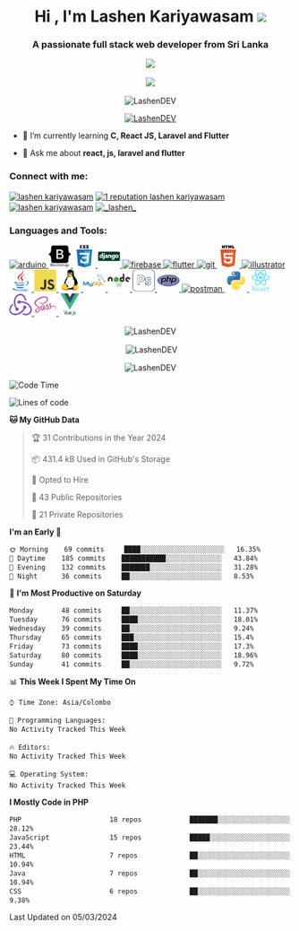<h1 align="center">Hi , I'm Lashen Kariyawasam <img src="https://media.giphy.com/media/hvRJCLFzcasrR4ia7z/giphy.gif" width="35"></h1>

<h3 align="center">A passionate full stack web developer from Sri Lanka</h3>
<p align="center">
  <a href="https://github.com/DenverCoder1/readme-typing-svg"><img src="https://readme-typing-svg.herokuapp.com?lines=Student;Full+Stack+Web+Developer;DS%20|%20AI%20|%20ML%20Enthusiast;Graphic%20Designer;Always%20learning%20new%20things&center=true&width=500&height=50"></a>
</p>
<p align="center"><img src = "https://media0.giphy.com/media/KDDpcKigbfFpnejZs6/giphy.gif?cid=ecf05e47oy6f4zjs8g1qoiystc56cu7r9tb8a1fe76e05oty&rid=giphy.gif" width = 100px></p>

<p align="center"> <img src="https://komarev.com/ghpvc/?username=LashenDEV&label=Profile%20views&color=0e75b6&style=flat" alt="LashenDEV" /> </p>


<p align="center"> <a href="https://github.com/ryo-ma/github-profile-trophy"><img src="https://github-profile-trophy.vercel.app/?username=LashenDEV&theme=onedark&no-frame=true&column=7" alt="LashenDEV" /></a> </p>

- 🌱 I’m currently learning **C, React JS, Laravel and Flutter**

- 💬 Ask me about **react, js, laravel and flutter**

<h3 align="left">Connect with me:</h3>
<p align="left">
<a href="https://linkedin.com/in/lashen-kariyawasam-8181aa203" target="blank"><img align="center" src="https://raw.githubusercontent.com/rahuldkjain/github-profile-readme-generator/master/src/images/icons/Social/linked-in-alt.svg" alt="lashen kariyawasam" height="30" width="40" /></a>
<a href="https://stackoverflow.com/users/14784958/lashen-kariyawasam" target="blank"><img align="center" src="https://raw.githubusercontent.com/rahuldkjain/github-profile-readme-generator/master/src/images/icons/Social/stack-overflow.svg" alt="1 reputation lashen kariyawasam" height="30" width="40" /></a>
<a href="https://facebook.com/lashen.kariyawasam.3" target="blank"><img align="center" src="https://raw.githubusercontent.com/rahuldkjain/github-profile-readme-generator/master/src/images/icons/Social/facebook.svg" alt="lashen kariyawasam" height="30" width="40" /></a>
<a href="https://instagram.com/_lashen_" target="blank"><img align="center" src="https://raw.githubusercontent.com/rahuldkjain/github-profile-readme-generator/master/src/images/icons/Social/instagram.svg" alt="_lashen_" height="30" width="40" /></a>
</p>

<h3 align="left">Languages and Tools:</h3>
<p align="left"> <a href="https://www.arduino.cc/" target="_blank"> <img src="https://cdn.worldvectorlogo.com/logos/arduino-1.svg" alt="arduino" width="40" height="40"/> </a> <a href="https://getbootstrap.com" target="_blank"> <img src="https://raw.githubusercontent.com/devicons/devicon/master/icons/bootstrap/bootstrap-plain-wordmark.svg" alt="bootstrap" width="40" height="40"/> </a> <a href="https://www.w3schools.com/css/" target="_blank"> <img src="https://raw.githubusercontent.com/devicons/devicon/master/icons/css3/css3-original-wordmark.svg" alt="css3" width="40" height="40"/> </a> <a href="https://www.djangoproject.com/" target="_blank"> <img src="https://raw.githubusercontent.com/devicons/devicon/master/icons/django/django-original.svg" alt="django" width="40" height="40"/> </a> <a href="https://firebase.google.com/" target="_blank"> <img src="https://www.vectorlogo.zone/logos/firebase/firebase-icon.svg" alt="firebase" width="40" height="40"/> </a> <a href="https://flutter.dev" target="_blank"> <img src="https://www.vectorlogo.zone/logos/flutterio/flutterio-icon.svg" alt="flutter" width="40" height="40"/> </a> <a href="https://git-scm.com/" target="_blank"> <img src="https://www.vectorlogo.zone/logos/git-scm/git-scm-icon.svg" alt="git" width="40" height="40"/> </a> <a href="https://www.w3.org/html/" target="_blank"> <img src="https://raw.githubusercontent.com/devicons/devicon/master/icons/html5/html5-original-wordmark.svg" alt="html5" width="40" height="40"/> </a> <a href="https://www.adobe.com/in/products/illustrator.html" target="_blank"> <img src="https://www.vectorlogo.zone/logos/adobe_illustrator/adobe_illustrator-icon.svg" alt="illustrator" width="40" height="40"/> </a> <a href="https://www.java.com" target="_blank"> <img src="https://raw.githubusercontent.com/devicons/devicon/master/icons/java/java-original.svg" alt="java" width="40" height="40"/> </a> <a href="https://developer.mozilla.org/en-US/docs/Web/JavaScript" target="_blank"> <img src="https://raw.githubusercontent.com/devicons/devicon/master/icons/javascript/javascript-original.svg" alt="javascript" width="40" height="40"/> </a> <a href="https://www.linux.org/" target="_blank"> <img src="https://raw.githubusercontent.com/devicons/devicon/master/icons/linux/linux-original.svg" alt="linux" width="40" height="40"/> </a> <a href="https://www.mysql.com/" target="_blank"> <img src="https://raw.githubusercontent.com/devicons/devicon/master/icons/mysql/mysql-original-wordmark.svg" alt="mysql" width="40" height="40"/> </a> <a href="https://nodejs.org" target="_blank"> <img src="https://raw.githubusercontent.com/devicons/devicon/master/icons/nodejs/nodejs-original-wordmark.svg" alt="nodejs" width="40" height="40"/> </a> <a href="https://www.photoshop.com/en" target="_blank"> <img src="https://raw.githubusercontent.com/devicons/devicon/master/icons/photoshop/photoshop-line.svg" alt="photoshop" width="40" height="40"/> </a> <a href="https://www.php.net" target="_blank"> <img src="https://raw.githubusercontent.com/devicons/devicon/master/icons/php/php-original.svg" alt="php" width="40" height="40"/> </a> <a href="https://postman.com" target="_blank"> <img src="https://www.vectorlogo.zone/logos/getpostman/getpostman-icon.svg" alt="postman" width="40" height="40"/> </a> <a href="https://www.python.org" target="_blank"> <img src="https://raw.githubusercontent.com/devicons/devicon/master/icons/python/python-original.svg" alt="python" width="40" height="40"/> </a> <a href="https://reactjs.org/" target="_blank"> <img src="https://raw.githubusercontent.com/devicons/devicon/master/icons/react/react-original-wordmark.svg" alt="react" width="40" height="40"/> </a> <a href="https://redux.js.org" target="_blank"> <img src="https://raw.githubusercontent.com/devicons/devicon/master/icons/redux/redux-original.svg" alt="redux" width="40" height="40"/> </a> <a href="https://sass-lang.com" target="_blank"> <img src="https://raw.githubusercontent.com/devicons/devicon/master/icons/sass/sass-original.svg" alt="sass" width="40" height="40"/> </a> <a href="https://vuejs.org/" target="_blank"> <img src="https://raw.githubusercontent.com/devicons/devicon/master/icons/vuejs/vuejs-original-wordmark.svg" alt="vuejs" width="40" height="40"/> </a> </p>


<p align="center"><img align="center" src="https://github-readme-stats.vercel.app/api/top-langs?username=LashenDEV&show_icons=true&locale=en&layout=compact&theme=tokyonight" alt="LashenDEV" /></p>

<p align="center">&nbsp;<img align="center" src="https://github-readme-stats.vercel.app/api?username=LashenDEV&show_icons=true&locale=en&theme=tokyonight" alt="LashenDEV" /></p>

<p align="center"><img align="center" src="https://github-readme-streak-stats.herokuapp.com/?user=LashenDEV&theme=tokyonight" alt="LashenDEV" /></p>

<!--START_SECTION:waka-->
![Code Time](http://img.shields.io/badge/Code%20Time-1%2C171%20hrs%2029%20mins-blue)

![Lines of code](https://img.shields.io/badge/From%20Hello%20World%20I%27ve%20Written-6%20Million%20lines%20of%20code-blue)

**🐱 My GitHub Data** 

> 🏆 31 Contributions in the Year 2024
 > 
> 📦 431.4 kB Used in GitHub's Storage 
 > 
> 💼 Opted to Hire
 > 
> 📜 43 Public Repositories 
 > 
> 🔑 21 Private Repositories  
 > 
**I'm an Early 🐤** 

```text
🌞 Morning    69 commits     ████░░░░░░░░░░░░░░░░░░░░░   16.35% 
🌆 Daytime    185 commits    ███████████░░░░░░░░░░░░░░   43.84% 
🌃 Evening    132 commits    ███████░░░░░░░░░░░░░░░░░░   31.28% 
🌙 Night      36 commits     ██░░░░░░░░░░░░░░░░░░░░░░░   8.53%

```
📅 **I'm Most Productive on Saturday** 

```text
Monday       48 commits     ██░░░░░░░░░░░░░░░░░░░░░░░   11.37% 
Tuesday      76 commits     ████░░░░░░░░░░░░░░░░░░░░░   18.01% 
Wednesday    39 commits     ██░░░░░░░░░░░░░░░░░░░░░░░   9.24% 
Thursday     65 commits     ███░░░░░░░░░░░░░░░░░░░░░░   15.4% 
Friday       73 commits     ████░░░░░░░░░░░░░░░░░░░░░   17.3% 
Saturday     80 commits     ████░░░░░░░░░░░░░░░░░░░░░   18.96% 
Sunday       41 commits     ██░░░░░░░░░░░░░░░░░░░░░░░   9.72%

```


📊 **This Week I Spent My Time On** 

```text
⌚︎ Time Zone: Asia/Colombo

💬 Programming Languages: 
No Activity Tracked This Week

🔥 Editors: 
No Activity Tracked This Week

💻 Operating System: 
No Activity Tracked This Week

```

**I Mostly Code in PHP** 

```text
PHP                      18 repos            ███████░░░░░░░░░░░░░░░░░░   28.12% 
JavaScript               15 repos            █████░░░░░░░░░░░░░░░░░░░░   23.44% 
HTML                     7 repos             ██░░░░░░░░░░░░░░░░░░░░░░░   10.94% 
Java                     7 repos             ██░░░░░░░░░░░░░░░░░░░░░░░   10.94% 
CSS                      6 repos             ██░░░░░░░░░░░░░░░░░░░░░░░   9.38%

```



 Last Updated on 05/03/2024
<!--END_SECTION:waka-->





